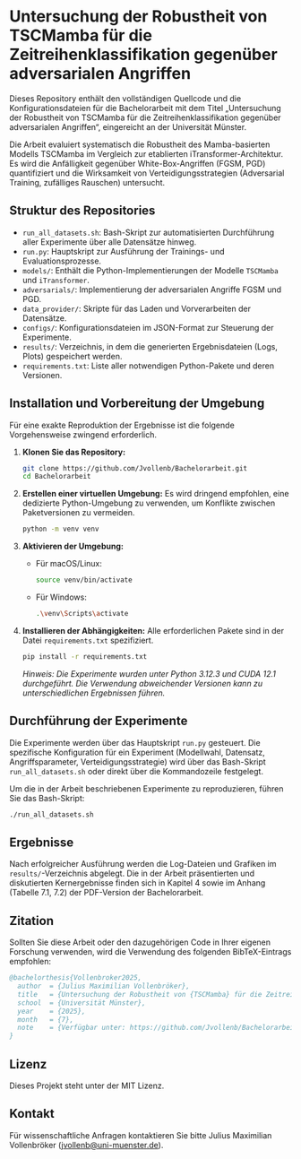 # Untersuchung der Robustheit von TSCMamba für die Zeitreihenklassifikation gegenüber adversarialen Angriffen

Dieses Repository enthält den vollständigen Quellcode und die Konfigurationsdateien für die Bachelorarbeit mit dem Titel „Untersuchung der Robustheit von TSCMamba für die Zeitreihenklassifikation gegenüber adversarialen Angriffen“, eingereicht an der Universität Münster.

Die Arbeit evaluiert systematisch die Robustheit des Mamba-basierten Modells TSCMamba im Vergleich zur etablierten iTransformer-Architektur. Es wird die Anfälligkeit gegenüber White-Box-Angriffen (FGSM, PGD) quantifiziert und die Wirksamkeit von Verteidigungsstrategien (Adversarial Training, zufälliges Rauschen) untersucht.

## Struktur des Repositories

-   `run_all_datasets.sh`: Bash-Skript zur automatisierten Durchführung aller Experimente über alle Datensätze hinweg.
-   `run.py`: Hauptskript zur Ausführung der Trainings- und Evaluationsprozesse.
-   `models/`: Enthält die Python-Implementierungen der Modelle `TSCMamba` und `iTransformer`.
-   `adversarials/`: Implementierung der adversarialen Angriffe FGSM und PGD.
-   `data_provider/`: Skripte für das Laden und Vorverarbeiten der Datensätze.
-   `configs/`: Konfigurationsdateien im JSON-Format zur Steuerung der Experimente.
-   `results/`: Verzeichnis, in dem die generierten Ergebnisdateien (Logs, Plots) gespeichert werden.
-   `requirements.txt`: Liste aller notwendigen Python-Pakete und deren Versionen.

## Installation und Vorbereitung der Umgebung

Für eine exakte Reproduktion der Ergebnisse ist die folgende Vorgehensweise zwingend erforderlich.

1.  **Klonen Sie das Repository:**
    ```bash
    git clone https://github.com/Jvollenb/Bachelorarbeit.git
    cd Bachelorarbeit
    ```

2.  **Erstellen einer virtuellen Umgebung:** Es wird dringend empfohlen, eine dedizierte Python-Umgebung zu verwenden, um Konflikte zwischen Paketversionen zu vermeiden.
    ```bash
    python -m venv venv
    ```

3.  **Aktivieren der Umgebung:**
    *   Für macOS/Linux:
        ```bash
        source venv/bin/activate
        ```
    *   Für Windows:
        ```bash
        .\venv\Scripts\activate
        ```

4.  **Installieren der Abhängigkeiten:** Alle erforderlichen Pakete sind in der Datei `requirements.txt` spezifiziert.
    ```bash
    pip install -r requirements.txt
    ```
    *Hinweis: Die Experimente wurden unter Python 3.12.3 und CUDA 12.1 durchgeführt. Die Verwendung abweichender Versionen kann zu unterschiedlichen Ergebnissen führen.*

## Durchführung der Experimente

Die Experimente werden über das Hauptskript `run.py` gesteuert. Die spezifische Konfiguration für ein Experiment (Modellwahl, Datensatz, Angriffsparameter, Verteidigungsstrategie) wird über das Bash-Skript `run_all_datasets.sh` oder direkt über die Kommandozeile festgelegt.

Um die in der Arbeit beschriebenen Experimente zu reproduzieren, führen Sie das Bash-Skript:
```bash
./run_all_datasets.sh
```

## Ergebnisse

Nach erfolgreicher Ausführung werden die Log-Dateien und Grafiken im `results/`-Verzeichnis abgelegt. Die in der Arbeit präsentierten und diskutierten Kernergebnisse finden sich in Kapitel 4 sowie im Anhang (Tabelle 7.1, 7.2) der PDF-Version der Bachelorarbeit.

## Zitation

Sollten Sie diese Arbeit oder den dazugehörigen Code in Ihrer eigenen Forschung verwenden, wird die Verwendung des folgenden BibTeX-Eintrags empfohlen:

```bibtex
@bachelorthesis{Vollenbroker2025,
  author  = {Julius Maximilian Vollenbröker},
  title   = {Untersuchung der Robustheit von {TSCMamba} für die Zeitreihenklassifikation gegenüber adversarialen Angriffen},
  school  = {Universität Münster},
  year    = {2025},
  month   = {7},
  note    = {Verfügbar unter: https://github.com/Jvollenb/Bachelorarbeit_public}
}
```

## Lizenz

Dieses Projekt steht unter der MIT Lizenz.

## Kontakt

Für wissenschaftliche Anfragen kontaktieren Sie bitte Julius Maximilian Vollenbröker (jvollenb@uni-muenster.de).

